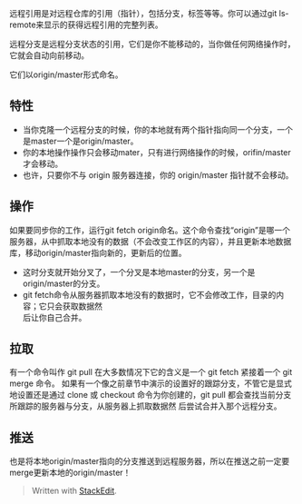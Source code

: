 
远程引用是对远程仓库的引用（指针），包括分支，标签等等。你可以通过git ls-remote来显示的获得远程引用的完整列表。

远程分支是远程分支状态的引用，它们是你不能移动的，当你做任何网络操作时，它就会自动向前移动。

它们以origin/master形式命名。
## 特性
- 当你克隆一个远程分支的时候，你的本地就有两个指针指向同一个分支，一个是master一个是origin/master。
- 你的本地操作操作只会移动mater，只有进行网络操作的时候，orifin/master才会移动。
- 也许，只要你不与 origin 服务器连接，你的 origin/master 指针就不会移动。

## 操作
如果要同步你的工作，运行git fetch origin命名。这个命令查找“origin”是哪一个服务器，从中抓取本地没有的数据（不会改变工作区的内容），并且更新本地数据库，移动origin/master指向新的，更新后的位置。
- 这时分支就开始分叉了，一个分叉是本地master的分支，另一个是origin/master的分支。
- git fetch命令从服务器抓取本地没有的数据时，它不会修改工作，目录的内容；它只会获取数据然  
后让你自己合并。
## 拉取
有一个命令叫作 git pull 在大多数情况下它的含义是一个 git fetch 紧接着一个  git merge 命令。 如果有一个像之前章节中演示的设置好的跟踪分支，不管它是显式地设置还是通过 clone  或 checkout 命令为你创建的，git pull 都会查找当前分支所跟踪的服务器与分支，从服务器上抓取数据然  后尝试合并入那个远程分支。
## 推送
也是将本地origin/master指向的分支推送到远程服务器，所以在推送之前一定要merge更新本地的origin/master！
> Written with [StackEdit](https://stackedit.io/).
<!--stackedit_data:
eyJoaXN0b3J5IjpbMTU0NTYzNTM4MiwtMTM0OTU2NzM4N119
-->